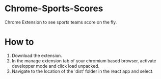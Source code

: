 # Chrome-Sports-Scores

Chrome Extension to see sports teams score on the fly.

# How to

1. Download the extension.
2. In the manage extension tab of your chromium based browser, activate developper mode and click load unpacked.
3. Navigate to the location of the 'dist' folder in the react app and select.
